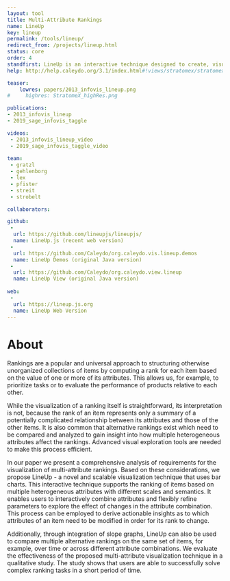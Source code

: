 ```yaml
---
layout: tool
title: Multi-Attribute Rankings
name: LineUp
key: lineup
permalink: /tools/lineup/
redirect_from: /projects/lineup.html
status: core
order: 4
standfirst: LineUp is an interactive technique designed to create, visualize and explore rankings of items based on a set of heterogeneous attributes.
help: http://help.caleydo.org/3.1/index.html#!views/stratomex/stratomex.md#LineUp

teaser: 
    lowres: papers/2013_infovis_lineup.png
#     highres: StratomeX_highRes.png

publications:
- 2013_infovis_lineup
- 2019_sage_infovis_taggle

videos: 
 - 2013_infovis_lineup_video
 - 2019_sage_infovis_taggle_video
    
team:
 - gratzl 
 - gehlenborg
 - lex
 - pfister 
 - streit 
 - strobelt

collaborators:

github:
 -
  url: https://github.com/lineupjs/lineupjs/
  name: LineUp.js (recent web version)
 - 
  url: https://github.com/Caleydo/org.caleydo.vis.lineup.demos
  name: LineUp Demos (original Java version)
 - 
  url: https://github.com/Caleydo/org.caleydo.view.lineup
  name: LineUp View (original Java version)
  
web:  
 - 
  url: https://lineup.js.org
  name: LineUp Web Version
---
```


# About

Rankings are a popular and universal approach to structuring otherwise unorganized collections of items by computing a rank for each item based on the value of one or more of its attributes. This allows us, for example, to prioritize tasks or to evaluate the performance of products relative to each other.

While the visualization of a ranking itself is straightforward, its interpretation is not, because the rank of an item represents only a summary of a potentially complicated relationship between its attributes and those of the other items. It is also common that alternative rankings exist which need to be compared and analyzed to gain insight into how multiple heterogeneous attributes affect the rankings. Advanced visual exploration tools are needed to make this process efficient.

In our paper we present a comprehensive analysis of requirements for the visualization of multi-attribute rankings. Based on these considerations, we propose LineUp - a novel and scalable visualization technique that uses bar charts. This interactive technique supports the ranking of items based on multiple heterogeneous attributes with different scales and semantics. It enables users to interactively combine attributes and flexibly refine parameters to explore the effect of changes in the attribute combination. This process can be employed to derive actionable insights as to which attributes of an item need to be modified in order for its rank to change.

Additionally, through integration of slope graphs, LineUp can also be used to compare multiple alternative rankings on the same set of items, for example, over time or across different attribute combinations. We evaluate the effectiveness of the proposed multi-attribute visualization technique in a qualitative study. The study shows that users are able to successfully solve complex ranking tasks in a short period of time.
